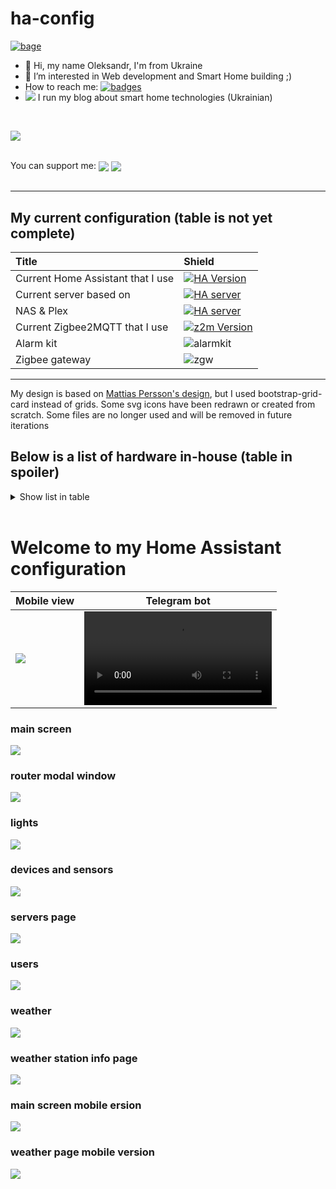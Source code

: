 <!-- Shield -->
[ha-version-shield]: https://img.shields.io/badge/Home%20Assistant-2024.2-blue.svg
[ha-server]: https://img.shields.io/badge/Raspberry%20PI%204-RAM%204%20Gb-red.svg
[nas]: https://img.shields.io/badge/Raspberry%20CM4-RAM%204%20Gb-orange.svg
[maintenance-shield]: https://img.shields.io/maintenance/yes/2023.svg
[z2m-shield]: https://img.shields.io/badge/zigbee2mqtt-1.36-yellow.svg
[ring-alarm-shield]: https://img.shields.io/badge/Security%20Kit-Ring-blue.svg
[zgw-shield]: https://img.shields.io/badge/ZigStar%20-LAN%20GW-green.svg

<!-- Links -->

[home-assistant]: https://home-assistant.io
[z2m-link]: https://www.zigbee2mqtt.io/
[smarthome]: https://github.com/risozhor/ha-config
[smarthomes]: https://github.com/risozhor?tab=repositories&q=ha-config


# ha-config
 
[![bage][last-commit]][goto]

[last-commit]: https://img.shields.io/github/last-commit/risozhor/ha-config?style=for-the-badge
[goto]: https://www.smarty.ninja/

- 👋 Hi, my name Oleksandr, I'm from Ukraine
- 👀 I’m interested in Web development and Smart Home building ;)
- How to reach me: [![badges](https://badges.aleen42.com/src/telegram.svg)](https://t.me/risozhor) 
- [<img src="git/favicon.ico" style="margin-top: -18px;" />][goto] I run my blog about smart home technologies (Ukrainian)
<br>

[<img src="git/sn_logo.png"  />][goto]

  
<br>
You can support me:
<a href="https://www.buymeacoffee.com/Smarty.Ninja" target="_blank"><img align="center" src="https://badges.aleen42.com/src/buymeacoffee.svg" /></a> <a href="https://www.paypal.com/donate/?hosted_button_id=VWMGGY5S8LNCW" target="_blank"><img align="center" src="https://badges.aleen42.com/src/paypal.svg" /></a>
<br><br>

---
## My current configuration (table is not yet complete)

| Title | Shield |
|:---|:---|
| Current Home Assistant that I use | [![HA Version][ha-version-shield]][home-assistant] |
| Current server based on | [![HA server][ha-server]][home-assistant] |
| NAS & Plex | [![HA server][nas]][home-assistant] |
| Current Zigbee2MQTT that I use | [![z2m Version][z2m-shield]][z2m-link] |
| Alarm kit | ![alarmkit][ring-alarm-shield] |
| Zigbee gateway | ![zgw][zgw-shield] |

---

My design is based on [Mattias Persson's design](https://github.com/matt8707/hass-config), but I used bootstrap-grid-card instead of grids. Some svg icons have been redrawn or created from scratch. Some files are no longer used and will be removed in future iterations

## Below is a list of hardware in-house (table in spoiler)

<details>
  <summary>Show list in table</summary>

| Description | Picture |
|:---|---:|
| *Zigbee devices* ||
| Hue white and color ambiance E26/E27/E14 | <img src="git/devices/9290012573A.jpg"/> |
| Hue white ambiance E26/E27 | <img src="git/devices/9290022169.jpg"/> |
| Aqara door & window contact sensor | <img src="git/devices/Aqara door & window contact sensor.jpg"/> |
| Aqara Opple switch 2 bands | <img src="git/devices/Aqara Opple switch 2 bands.jpg"/> |
| Aqara single key wireless wall switch | <img src="git/devices/Aqara single key wireless wall switch.jpg"/> |
| SONOFF BASIC ZBR3 Zigbee DIY Smart Switch | <img src="git/devices/BASICZBR3.jpg"/> |
| SONOFF MINI Extreme Wi-Fi Smart Switch (MiniR4M) [Rewiev](https://www.smarty.ninja/ecosystems-en/sonoff-en/review-of-the-first-matter-device-from-sonoff-mini-r4m/) | <img src="git/devices/sonoff_minir4m.jpg"/> |
| Gledopto GL-C-007-1ID | <img src="git/devices/Gledopto GL-C-007-1ID.jpg"/> |
| Mi power plug ZigBee EU | <img src="git/devices/Mi power plug ZigBee EU.jpg"/> |
| MiJia door & window contact sensor | <img src="git/devices/MiJia door & window contact sensor.jpg"/> |
| MiJia temperature & humidity sensor | <img src="git/devices/MiJia temperature & humidity sensor.jpg"/> |
| Xiaomi Mijia Human Body Sensor  | <img src="git/devices/RTCGQ01LM.jpg"/> |
| SmartThings Motion sensor | <img src="git/devices/SmartThingsMotion sensor (2018 model).jpg"/> |
| Tuya smart zigbee 2ch relay module | <img src="git/devices/tuya-smart-zigbee-2ch-relay-module.png"/> |
| Xiaomi Smart Wireless Switch | <img src="git/devices/WXKG01LM.jpg"/> |
| Xiaomi Honeywell fire detector | <img src="git/devices/xiaomi honeywell fire detector.png"/> |
| Zigbee smart energy meter DDS238-2 | <img src="git/devices/Zigbee smart energy meter DDS238-2 Zigbee.jpg"/> |
| *WiFi devices* ||
| Amazon Echo Dot 4th gen  | <img src="git/devices/amazon_echo_dot_4th_gen.jpg"/> |
| Amazon Echo Show 8 (2nd Gen) | <img src="git/devices/Amazon-Echo-Show-8-(2nd-Gen).jpg"/> |
| Foscam-C2 | <img src="git/devices/Foscam-C2.jpg"/> |
| Google Home Mini | <img src="git/devices/Google-Home-Mini.jpg"/> |
| Google Nest Hub (1st-Gen) | <img src="git/devices/Google-Nest-Hub-(1st-Gen).jpg"/> |
| Gyver lamp </br>[Rewiev](https://www.smarty.ninja/settings/%d0%b4%d0%be%d0%b4%d0%b0%d1%94%d0%bc%d0%be-gyver-lamp-%d0%b2-home-assistant-%d1%82%d0%b0-google-home) | <img src="git/devices/gyver-lamp.jpg"/> |
| Nest Learning Thermostat 3rd-Generation | <img src="git/devices/Nest-Learning-Thermostat-3rd-Generation.jpg"/> |
| Alarm Security Kit, 5 piece (2nd Gen) | <img src="git/devices/Alarm-Security-Kit,-5-piece-(2nd-Gen).jpg"/> |
| Ring-Chime | <img src="git/devices/Ring-Chime.jpg"/> |
| Ring doorbell wired | <img src="git/devices/ring-doorbell-wired.jpg"/> |
| shelly 1 | <img src="git/devices/shelly-1.jpg"/> |
| Shelly Plus 1 Switch Module | <img src="git/devices/shellu-plus-1.jpg"/> |
| Shelly Plus Add-on [Rewiev](https://www.smarty.ninja/settings/lets-make-underfloor-heating-smart-and-add-it-to-home-assistant/)| <img src="git/devices/Shelly-Plus-Add-on.jpg"/> |
| Wyze cam v3 | <img src="git/devices/Wyze-cam-v3.jpg"/> |
| HLK LD2410C sensor | <img src="git/devices/HLK-LD2410C.jpg"/> |
| Xiaomi mi air purifier 3h | <img src="git/devices/xiaomi_mi_air_purifier_3h.jpg"/> |
| *not so smart but important devices* ||
| Argon One M.2 Case for Raspberry 4 and m2 SSD| <img src="git/devices/Argon-One-M.2-Case.jpg"/> |
| ATIS Lock SS </br>[Rewiev](https://www.smarty.ninja/hard/access-control/%d0%b5%d0%bb%d0%b5%d0%ba%d1%82%d1%80%d0%be%d0%bc%d0%b5%d1%85%d0%b0%d0%bd%d1%96%d1%87%d0%bd%d0%b8%d0%b9-%d0%b7%d0%b0%d0%bc%d0%be%d0%ba-atis-lock-ss/) and [How to integrate an electromechanical lock into Home Assistant](https://www.smarty.ninja/hard/access-control/atis-lock-into-home-assistant/) | <img src="git/devices/ATIS-Lock-SS.jpg"/> |
| MikroTik RB4011iGS+5HacQ2HnD-IN router  | <img src="git/devices/rb4011.jpg"/> |
| Tecsar Trek SA TS21 controller </br>[Rewiev](https://www.smarty.ninja/hard/access-control/tecsar-trek-sa-ts21/) | <img src="git/devices/Tecsar-Trek-SA-TS21.jpg"/> |



</details>
</br>



# Welcome to my Home Assistant configuration

| Mobile view  | Telegram bot |
| ------------- | ------------- |
| <img src="git/mob_home.png"  />  |<video src="https://user-images.githubusercontent.com/12980782/224554851-c754417a-43d7-44d6-a952-3dc4d0e6fe3b.mp4">  |


### main screen
<img src="git/home.png"  />

### router modal window
<img src="git/router.png" />

### lights
<img src="git/lights.png" />

### devices and sensors
<img src="git/devices.png" />

### servers page
<img src="git/servers.png" />

### users
<img src="git/users.png" />

### weather
<img src="git/weather.png" />

### weather station info page
<img src="git/weather_station_info.png" />

### main screen mobile ersion
<img src="git/mob_home.png"  />

### weather page mobile version
<img src="git/mob_weather.png" />
